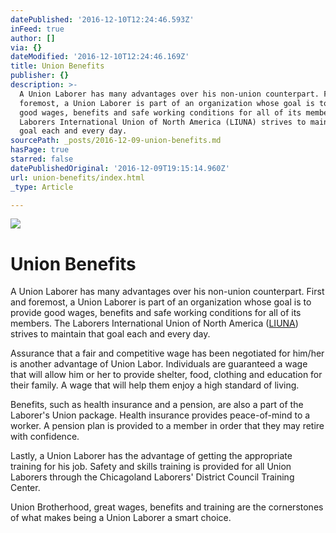 ```yaml
---
datePublished: '2016-12-10T12:24:46.593Z'
inFeed: true
author: []
via: {}
dateModified: '2016-12-10T12:24:46.169Z'
title: Union Benefits
publisher: {}
description: >-
  A Union Laborer has many advantages over his non-union counterpart. First and
  foremost, a Union Laborer is part of an organization whose goal is to provide
  good wages, benefits and safe working conditions for all of its members. The
  Laborers International Union of North America (LIUNA) strives to maintain that
  goal each and every day.
sourcePath: _posts/2016-12-09-union-benefits.md
hasPage: true
starred: false
datePublishedOriginal: '2016-12-09T19:15:14.960Z'
url: union-benefits/index.html
_type: Article

---
```

![](https://the-grid-user-content.s3-us-west-2.amazonaws.com/0c3bf4bf-056f-4827-aeb9-173316d2622d.jpg)

# Union Benefits

A Union Laborer has many advantages over his non-union counterpart. First and foremost, a Union Laborer is part of an organization whose goal is to provide good wages, benefits and safe working conditions for all of its members. The Laborers International Union of North America ([LIUNA][0]) strives to maintain that goal each and every day.

Assurance that a fair and competitive wage has been negotiated for him/her is another advantage of Union Labor. Individuals are guaranteed a wage that will allow him or her to provide shelter, food, clothing and education for their family. A wage that will help them enjoy a high standard of living.

Benefits, such as health insurance and a pension, are also a part of the Laborer's Union package. Health insurance provides peace-of-mind to a worker. A pension plan is provided to a member in order that they may retire with confidence.

Lastly, a Union Laborer has the advantage of getting the appropriate training for his job. Safety and skills training is provided for all Union Laborers through the Chicagoland Laborers' District Council Training Center.

Union Brotherhood, great wages, benefits and training are the cornerstones of what makes being a Union Laborer a smart choice.

[0]: http://www.liuna.org/